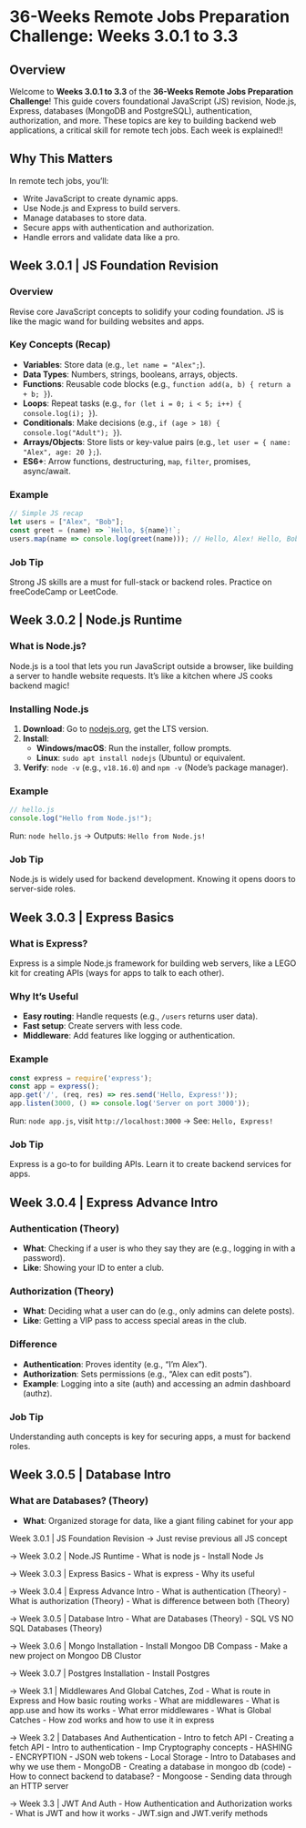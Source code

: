 # 36-Weeks Remote Jobs Preparation Challenge: Weeks 3.0.1 to 3.3

## Overview
Welcome to **Weeks 3.0.1 to 3.3** of the **36-Weeks Remote Jobs Preparation Challenge**! This guide covers foundational JavaScript (JS) revision, Node.js, Express, databases (MongoDB and PostgreSQL), authentication, authorization, and more. These topics are key to building backend web applications, a critical skill for remote tech jobs. Each week is explained!!

## Why This Matters
In remote tech jobs, you’ll:
- Write JavaScript to create dynamic apps.
- Use Node.js and Express to build servers.
- Manage databases to store data.
- Secure apps with authentication and authorization.
- Handle errors and validate data like a pro.

## Week 3.0.1 | JS Foundation Revision
### Overview
Revise core JavaScript concepts to solidify your coding foundation. JS is like the magic wand for building websites and apps.

### Key Concepts (Recap)
- **Variables**: Store data (e.g., `let name = "Alex";`).
- **Data Types**: Numbers, strings, booleans, arrays, objects.
- **Functions**: Reusable code blocks (e.g., `function add(a, b) { return a + b; }`).
- **Loops**: Repeat tasks (e.g., `for (let i = 0; i < 5; i++) { console.log(i); }`).
- **Conditionals**: Make decisions (e.g., `if (age > 18) { console.log("Adult"); }`).
- **Arrays/Objects**: Store lists or key-value pairs (e.g., `let user = { name: "Alex", age: 20 };`).
- **ES6+**: Arrow functions, destructuring, `map`, `filter`, promises, async/await.

### Example
```javascript
// Simple JS recap
let users = ["Alex", "Bob"];
const greet = (name) => `Hello, ${name}!`;
users.map(name => console.log(greet(name))); // Hello, Alex! Hello, Bob!
```

### Job Tip
Strong JS skills are a must for full-stack or backend roles. Practice on freeCodeCamp or LeetCode.

## Week 3.0.2 | Node.js Runtime
### What is Node.js?
Node.js is a tool that lets you run JavaScript outside a browser, like building a server to handle website requests. It’s like a kitchen where JS cooks backend magic!

### Installing Node.js
1. **Download**: Go to [nodejs.org](https://nodejs.org), get the LTS version.
2. **Install**:
   - **Windows/macOS**: Run the installer, follow prompts.
   - **Linux**: `sudo apt install nodejs` (Ubuntu) or equivalent.
3. **Verify**: `node -v` (e.g., `v18.16.0`) and `npm -v` (Node’s package manager).

### Example
```javascript
// hello.js
console.log("Hello from Node.js!");
```
Run: `node hello.js` → Outputs: `Hello from Node.js!`

### Job Tip
Node.js is widely used for backend development. Knowing it opens doors to server-side roles.

## Week 3.0.3 | Express Basics
### What is Express?
Express is a simple Node.js framework for building web servers, like a LEGO kit for creating APIs (ways for apps to talk to each other).

### Why It’s Useful
- **Easy routing**: Handle requests (e.g., `/users` returns user data).
- **Fast setup**: Create servers with less code.
- **Middleware**: Add features like logging or authentication.

### Example
```javascript
const express = require('express');
const app = express();
app.get('/', (req, res) => res.send('Hello, Express!'));
app.listen(3000, () => console.log('Server on port 3000'));
```
Run: `node app.js`, visit `http://localhost:3000` → See: `Hello, Express!`

### Job Tip
Express is a go-to for building APIs. Learn it to create backend services for apps.

## Week 3.0.4 | Express Advance Intro
### Authentication (Theory)
- **What**: Checking if a user is who they say they are (e.g., logging in with a password).
- **Like**: Showing your ID to enter a club.

### Authorization (Theory)
- **What**: Deciding what a user can do (e.g., only admins can delete posts).
- **Like**: Getting a VIP pass to access special areas in the club.

### Difference
- **Authentication**: Proves identity (e.g., “I’m Alex”).
- **Authorization**: Sets permissions (e.g., “Alex can edit posts”).
- **Example**: Logging into a site (auth) and accessing an admin dashboard (authz).

### Job Tip
Understanding auth concepts is key for securing apps, a must for backend roles.

## Week 3.0.5 | Database Intro
### What are Databases? (Theory)
- **What**: Organized storage for data, like a giant filing cabinet for your app








Week 3.0.1 | JS Foundation Revision
->  Just revise previous all JS concept

-> Week 3.0.2 | Node.JS Runtime
    - What is node js
    - Install Node Js

-> Week 3.0.3 | Express Basics
    - What is express
    - Why its useful

-> Week 3.0.4 | Express Advance Intro
    - What is authentication (Theory)
    - What is authorization (Theory)
    - What is difference between both (Theory)

-> Week 3.0.5 | Database Intro
    - What are Databases (Theory)
    - SQL VS NO SQL Databases (Theory)

-> Week 3.0.6 | Mongo Installation
    - Install Mongoo DB Compass
    - Make a new project on Mongoo DB Clustor

-> Week 3.0.7 | Postgres Installation
    - Install Postgres

-> Week 3.1 | Middlewares And Global Catches, Zod
    - What is route in Express and How basic routing works
    - What are middlewares
    - What is app.use and how its works
    - What error middlewares
    - What is Global Catches
    - How zod works and how to use it in express

-> Week 3.2 | Databases And Authentication
    - Intro to fetch API
    - Creating a fetch API
    - Intro to authentication
    - Imp Cryptography concepts
    - HASHING
    - ENCRYPTION
    - JSON web tokens
    - Local Storage
    - Intro to Databases and why we use them
    - MongoDB
    - Creating a database in mongoo db (code)
    - How to connect backend to database?
    - Mongoose
    - Sending data through an HTTP server
    
-> Week 3.3 | JWT And Auth
    - How Authentication and Authorization works
    - What is JWT and how it works
    - JWT.sign and JWT.verify methods